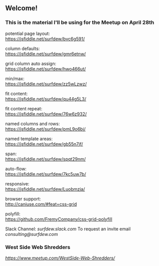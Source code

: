 ## Welcome!

### This is the material I'll be using for the Meetup on April 28th

potential page layout:  
https://jsfiddle.net/surfdew/bvc6g591/

column defaults:  
https://jsfiddle.net/surfdew/gmr6etnw/

grid column auto assign:  
https://jsfiddle.net/surfdew/hwo466ut/

min/max:  
https://jsfiddle.net/surfdew/zz5wLzwz/

fit content:  
https://jsfiddle.net/surfdew/qu44g5L3/

fit content repeat:  
https://jsfiddle.net/surfdew/76w6z932/

named columns and rows:  
https://jsfiddle.net/surfdew/pmL9o6bj/

named template areas:  
https://jsfiddle.net/surfdew/gb55n7jf/

span:  
https://jsfiddle.net/surfdew/spqt29nm/

auto-flow:  
https://jsfiddle.net/surfdew/7kc5uw7b/

responsive:  
https://jsfiddle.net/surfdew/Luobmzja/

browser support:  
http://caniuse.com/#feat=css-grid

polyfill:   
https://github.com/FremyCompany/css-grid-polyfill


Slack Channel:  _surfdew.slack.com_
To request an invite email _consulting@surfdew.com_

### West Side Web Shredders  

_https://www.meetup.com/WestSide-Web-Shredders/_
